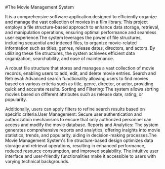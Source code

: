 #The Movie Management System 

It is a comprehensive software application designed to efficiently organize and manage the vast collection of movies in a film library. This project employs a file structure-based approach to enhance data storage, retrieval, and manipulation operations, ensuring optimal performance and seamless user experience.The system leverages the power of file structures, including sequential and indexed files, to organize movie-related information such as titles, genres, release dates, directors, and actors. By utilizing these file structures, the system achieves efficient data organization, searchability, and ease of maintenance.

A robust file structure that stores and manages a vast collection of movie records, enabling users to add, edit, and delete movie entries. Search and Retrieval: Advanced search functionality allowing users to find movies based on various criteria such as title, genre, director, or actor, providing quick and accurate results. Sorting and Filtering: The system allows sorting movies based on different attributes such as release date, rating, or popularity. 

Additionally, users can apply filters to refine search results based on specific criteria.User Management: Secure user authentication and authorization mechanisms to ensure that only authorized personnel can access and modify the movie database. Reports and Analytics: The system generates comprehensive reports and analytics, offering insights into movie statistics, trends, and popularity, aiding in decision-making processes.The Movie Management System's file structure-based design optimizes data storage and retrieval operations, resulting in enhanced performance, reduced resource consumption, and improved scalability. The intuitive user interface and user-friendly functionalities make it accessible to users with varying technical backgrounds.
